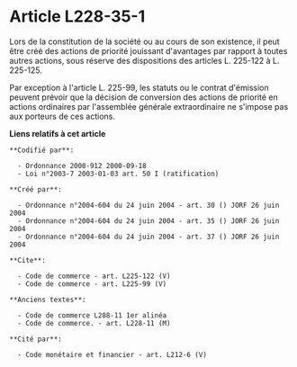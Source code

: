 # Article L228-35-1

Lors de la constitution de la société ou au cours de son existence, il peut être créé des actions de priorité jouissant
d'avantages par rapport à toutes autres actions, sous réserve des dispositions des articles L. 225-122 à L. 225-125. 

Par exception à l'article L. 225-99, les statuts ou le contrat d'émission peuvent prévoir que la décision de conversion des
actions de priorité en actions ordinaires par l'assemblée générale extraordinaire ne s'impose pas aux porteurs de ces
actions.

**Liens relatifs à cet article**

	**Codifié par**:

	  - Ordonnance 2000-912 2000-09-18
	  - Loi n°2003-7 2003-01-03 art. 50 I (ratification)

	**Créé par**:

	  - Ordonnance n°2004-604 du 24 juin 2004 - art. 30 () JORF 26 juin 2004
	  - Ordonnance n°2004-604 du 24 juin 2004 - art. 35 () JORF 26 juin 2004
	  - Ordonnance n°2004-604 du 24 juin 2004 - art. 37 () JORF 26 juin 2004

	**Cite**:

	  - Code de commerce - art. L225-122 (V)
	  - Code de commerce - art. L225-99 (V)

	**Anciens textes**:

	  - Code de commerce L288-11 1er alinéa
	  - Code de commerce. - art. L228-11 (M)

	**Cité par**:

	  - Code monétaire et financier - art. L212-6 (V)
